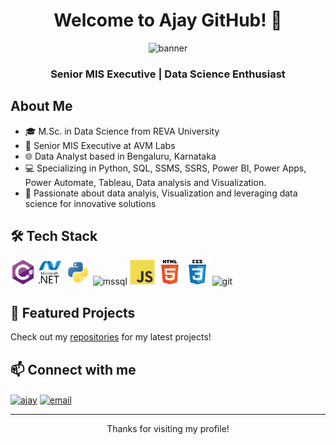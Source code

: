 <h1 align="center">Welcome to Ajay GitHub! 👋</h1>

<p align="center">
  <img src="https://app.lottiefiles.com/animation/010b5f12-2809-4e49-bdc9-989b4f5e0148" alt="banner" width="600">
</p>

<h3 align="center">Senior MIS Executive |  Data Science Enthusiast</h3>

 
## About Me

- 🎓 M.Sc. in Data Science from REVA University
- 💼 Senior MIS Executive at AVM Labs
- 🌐 Data Analyst based in Bengaluru, Karnataka
- 💻 Specializing in Python, SQL, SSMS, SSRS, Power BI, Power Apps, Power Automate, Tableau, Data analysis and Visualization.
- 🚀 Passionate about data analyis, Visualization and leveraging data science for innovative solutions

## 🛠️ Tech Stack

<p align="left">
  <img src="https://raw.githubusercontent.com/devicons/devicon/master/icons/csharp/csharp-original.svg" alt="csharp" width="40" height="40"/>
  <img src="https://raw.githubusercontent.com/devicons/devicon/master/icons/dot-net/dot-net-original-wordmark.svg" alt="dotnet" width="40" height="40"/>
  <img src="https://raw.githubusercontent.com/devicons/devicon/master/icons/python/python-original.svg" alt="python" width="40" height="40"/>
  <img src="https://www.svgrepo.com/show/303229/microsoft-sql-server-logo.svg" alt="mssql" width="40" height="40"/>
  <img src="https://raw.githubusercontent.com/devicons/devicon/master/icons/javascript/javascript-original.svg" alt="javascript" width="40" height="40"/>
  <img src="https://raw.githubusercontent.com/devicons/devicon/master/icons/html5/html5-original-wordmark.svg" alt="html5" width="40" height="40"/>
  <img src="https://raw.githubusercontent.com/devicons/devicon/master/icons/css3/css3-original-wordmark.svg" alt="css3" width="40" height="40"/>
  <img src="https://www.vectorlogo.zone/logos/git-scm/git-scm-icon.svg" alt="git" width="40" height="40"/>
</p>

## 🌟 Featured Projects

Check out my [repositories](https://github.com/kvajaykumar?tab=repositories) for my latest projects!

<!-- ## 💼 Freelance Services

I offer freelance services for college students working on ML, DL projects, and research papers. If you need assistance, feel free to reach out!

<details>
<summary>📬 Contact for Project Inquiries</summary>
<ul>
  <li>Email: kvajaykumar06@gmail.com</li>
  <li>Subject: Project Inquiry: [Your Project Type]</li>
  <li>Body:</li>
  <ul>
    <li>Your Name:</li>
    <li>University/College:</li>
    <li>Project Type (ML/DL/Research Paper):</li>
    <li>Brief Project Description:</li>
    <li>Timeline:</li>
    <li>Any specific requirements:</li>
  </ul>
</ul>
 
</details> -->

## 📫 Connect with me

<p align="left">
  <a href="https://www.linkedin.com/in/ajay-kumar-k-v-b17724262" target="blank"><img align="center" src="https://raw.githubusercontent.com/rahuldkjain/github-profile-readme-generator/master/src/images/icons/Social/linked-in-alt.svg" alt="ajay" height="30" width="40" /></a>
  <a href="mailto:kvajaykumar06@gmail.com"><img align="center" src="https://www.vectorlogo.zone/logos/gmail/gmail-icon.svg" alt="email" height="30" width="40" /></a>
</p>

---

<p align="center">Thanks for visiting my profile!</p>
